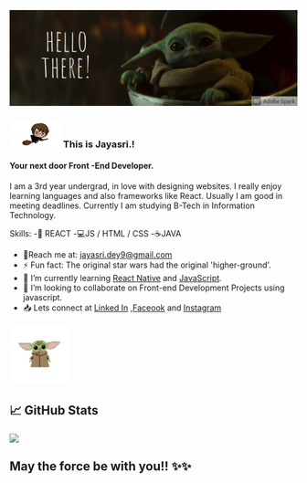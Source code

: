 ![Front -End Developer](https://github.com/jayasri2000/jayasri2000/blob/main/My%20Post.png)
### ![hp](https://github.com/jayasri2000/jayasri2000/blob/main/HP__1_-removebg-preview.png)  This is Jayasri.!
#### Your next door Front -End Developer.
I am a 3rd year undergrad, in love with designing websites. I really enjoy learning languages and also frameworks like React. Usually I am good in meeting deadlines. Currently I am studying B-Tech in Information Technology.


<p align="left">
 
 Skills:
-📱 REACT
-💻JS / HTML / CSS
-☕JAVA


- 📨Reach me at: jayasri.dey9@gmail.com 
- ⚡ Fun fact: The original star wars had the original 'higher-ground'. 
- 🌱 I’m currently learning [React Native](https://reactnative.dev/) and [JavaScript](https://www.javascript.com/).
- 👯 I’m looking to collaborate on Front-end Development Projects using javascript.
- 📥 Lets connect at [Linked In](https://www.linkedin.com/in/jayasri-dey-55625918b/) ,[Faceook](https://www.facebook.com/Jayasri.dey6/) and [Instagram](https://www.instagram.com/_._a_whim_.away._/)  
  </p>
  <p align=right>
<img  alt="yoda" width="105" height="105" src="https://github.com/jayasri2000/jayasri2000/blob/main/yoda.gif" />
</p>


## &#x1f4c8; GitHub Stats
<a href="https://github.com/jayasri2000/jayasri2000">
  <img align="center" src="https://github-readme-stats.vercel.app/api/top-langs/?username=jayasri2000&hide=java,html&title_color=ffffff&text_color=c9cacc&icon_color=2bbc8a&bg_color=1d1f21" />
  
</a>

  


 ## May the force be with you!! ✨✨




